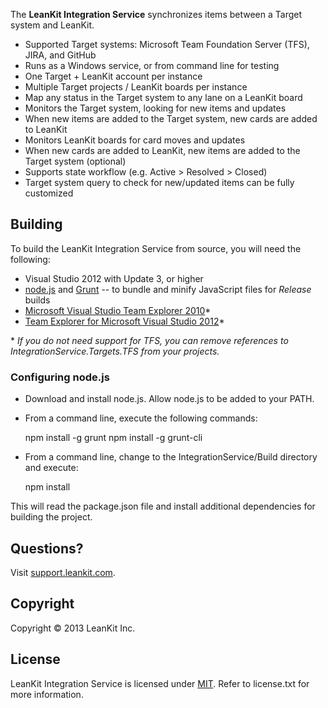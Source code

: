 The **LeanKit Integration Service** synchronizes items between a Target system and LeanKit.

- Supported Target systems: Microsoft Team Foundation Server (TFS), JIRA, and GitHub
- Runs as a Windows service, or from command line for testing
- One Target + LeanKit account per instance
- Multiple Target projects / LeanKit boards per instance
- Map any status in the Target system to any lane on a LeanKit board
- Monitors the Target system, looking for new items and updates
- When new items are added to the Target system, new cards are added to LeanKit
- Monitors LeanKit boards for card moves and updates
- When new cards are added to LeanKit, new items are added to the Target system (optional)
- Supports state workflow (e.g. Active > Resolved > Closed)
- Target system query to check for new/updated items can be fully customized

## Building

To build the LeanKit Integration Service from source, you will need the following:

- Visual Studio 2012 with Update 3, or higher
- [node.js](http://nodejs.org/) and [Grunt](http://gruntjs.com/) -- to bundle and minify JavaScript files for *Release* builds
- [Microsoft Visual Studio Team Explorer 2010](http://www.microsoft.com/en-us/download/details.aspx?id=329)\*
- [Team Explorer for Microsoft Visual Studio 2012](http://www.microsoft.com/en-us/download/details.aspx?id=30656)\*

\* *If you do not need support for TFS, you can remove references to IntegrationService.Targets.TFS from your projects.*

### Configuring node.js

- Download and install node.js. Allow node.js to be added to your PATH.
- From a command line, execute the following commands:

	npm install -g grunt
	npm install -g grunt-cli

- From a command line, change to the IntegrationService/Build directory and execute:

	npm install

This will read the package.json file and install additional dependencies for building the project.
	
## Questions?

Visit [support.leankit.com](http://support.leankit.com).

## Copyright

Copyright &copy; 2013 LeanKit Inc.

## License

LeanKit Integration Service is licensed under [MIT](http://www.opensource.org/licenses/mit-license.php). Refer to license.txt for more information.